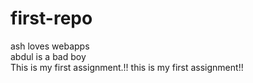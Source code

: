 # first-repo
ash loves webapps<br>
abdul is a bad boy<br>
This is my first assignment.!!
this is my first assignment!!

